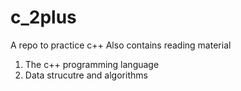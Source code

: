 # c_2plus
A repo to practice c++
Also contains reading material
1. The c++ programming language
2. Data strucutre and algorithms